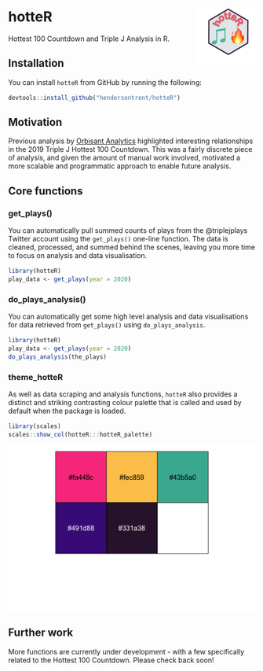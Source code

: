 
# hotteR <img src="man/figures/logo.png" align="right" width="120" />

Hottest 100 Countdown and Triple J Analysis in R.

## Installation

You can install `hotteR` from GitHub by running the following:

``` r
devtools::install_github("hendersontrent/hotteR")
```

## Motivation

Previous analysis by [Orbisant
Analytics](https://www.orbisantanalytics.com/hottest-100) highlighted
interesting relationships in the 2019 Triple J Hottest 100 Countdown.
This was a fairly discrete piece of analysis, and given the amount of
manual work involved, motivated a more scalable and programmatic
approach to enable future analysis.

## Core functions

### get\_plays()

You can automatically pull summed counts of plays from the @triplejplays
Twitter account using the `get_plays()` one-line function. The data is
cleaned, processed, and summed behind the scenes, leaving you more time
to focus on analysis and data visualisation.

``` r
library(hotteR)
play_data <- get_plays(year = 2020)
```

### do\_plays\_analysis()

You can automatically get some high level analysis and data
visualisations for data retrieved from `get_plays()` using
`do_plays_analysis`.

``` r
library(hotteR)
play_data <- get_plays(year = 2020)
do_plays_analysis(the_plays)
```

### theme\_hotteR

As well as data scraping and analysis functions, `hotteR` also provides
a distinct and striking contrasting colour palette that is called and
used by default when the package is loaded.

``` r
library(scales)
scales::show_col(hotteR:::hotteR_palette)
```

![](README_files/figure-gfm/unnamed-chunk-5-1.png)<!-- -->

## Further work

More functions are currently under development - with a few specifically
related to the Hottest 100 Countdown. Please check back soon\!
